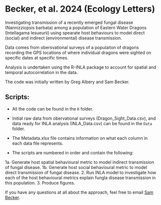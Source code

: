 # Becker, et al. 2024 (Ecology Letters)

Investigating transmission of a recently emerged fungal disease (Nannizziopsis barbata) among a population of Eastern Water Dragons (Intellagama lesueurii) using spearate host behaviours to model direct (social) and indirect (environmental) disease transmission.

Data comes from obersvational surveys of a populaiton of dragons recording the GPS locations of where individual dragons were sighted on specific dates at specific times. 

Analysis is undertaken using the R-INLA package to account for spatial and temporal autocorrelation in the data.

The code was initially written by Greg Albery and Sam Becker.

## Scripts:

- All the code can be found in the `R` folder.
  
- Initial raw data from obervational surveys (Dragon_Sight_Data.csv), and data ready for INLA analysis (INLA_Data.csv) can be found in the `Data` folder.

- The Metadata.xlsx file contains information on what each column in each data file represents.

- The scripts are numbered in order and contain the following:

1a. Generate host spatial behavioural metric to model indirect transmission of fungal disease.
1b. Generate host social behavioural metric to model direct transmission of fungal disease.
2. Run INLA model to investigate how each of the host behavioural metrics explain fungla disease transmission in this population.
3. Produce figures.

If you have any questions at all about the approach, feel free to email [Sam Becker](mailto:sam.becker@uq.edu.au).

